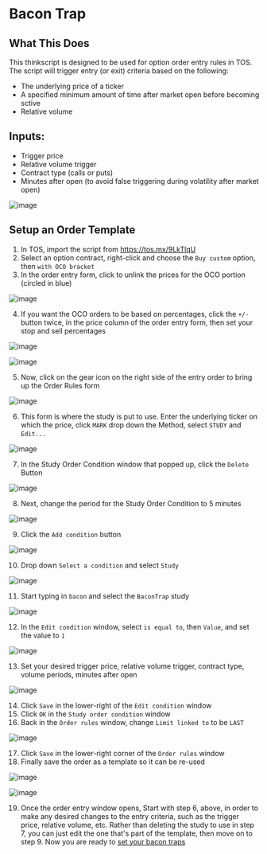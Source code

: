 # Bacon Trap

## What This Does
This thinkscript is designed to be used for option order entry rules in TOS. The script will trigger entry (or exit) criteria based on the following:
- The underlying price of a ticker
- A specified minimum amount of time after market open before becoming sctive
- Relative volume

## Inputs:
- Trigger price
- Relative volume trigger
- Contract type (calls or puts)
- Minutes after open (to avoid false triggering during volatility after market open)

![image](https://user-images.githubusercontent.com/13930961/183993082-eb964897-c5ee-423a-8995-503df3f6944c.png)

## Setup an Order Template
1. In TOS, import the script from https://tos.mx/9LkTlqU
2. Select an option contract, right-click and choose the `Buy custom` option, then `with OCO bracket`
3. In the order entry form, click to unlink the prices for the OCO portion (circled in blue)

![image](https://user-images.githubusercontent.com/13930961/183994542-d84e0bc6-5ee1-468c-a78d-d0993e76b36f.png)

4. If you want the OCO orders to be based on percentages, click the `+/-` button twice, in the price column of the order entry form, then set your stop and sell percentages

![image](https://user-images.githubusercontent.com/13930961/183996392-de246549-2966-44f8-a148-d8db815622af.png)

![image](https://user-images.githubusercontent.com/13930961/183999819-30f2f1bb-bf67-4352-a361-3dd22590cf98.png)

5. Now, click on the gear icon on the right side of the entry order to bring up the Order Rules form

![image](https://user-images.githubusercontent.com/13930961/183997714-dbb5faeb-f31f-4af5-9b4e-fd8dadb972fd.png)

6. This form is where the study is put to use. Enter the underlying ticker on which the price, click `MARK` drop down the Method, select `STUDY` and `Edit...`

![image](https://user-images.githubusercontent.com/13930961/184001911-4479b1e1-6f82-4ed7-864e-2faad92b0f2d.png)

7. In the Study Order Condition window that popped up, click the `Delete` Button

![image](https://user-images.githubusercontent.com/13930961/184002715-36d04333-e1c7-41b8-bdcc-3c8fe5900fee.png)

8. Next, change the period for the Study Order Condition to 5 minutes

![image](https://user-images.githubusercontent.com/13930961/184006868-1a901435-612a-443d-a118-009a25f7027e.png)

9. Click the `Add condition` button

![image](https://user-images.githubusercontent.com/13930961/184002969-66cc6ac1-37e4-4c89-90a3-8dbe341b8c00.png)

10. Drop down `Select a condition` and select `Study`

![image](https://user-images.githubusercontent.com/13930961/184005148-4ee7c42e-aef6-4da3-a6e4-bf3f9050932b.png)

11. Start typing in `bacon` and select the `BaconTrap` study

![image](https://user-images.githubusercontent.com/13930961/184005447-0360b134-0217-4b14-ba70-cf23460733d5.png)

12. In the `Edit condition` window, select `is equal to`, then `Value`, and set the value to `1`

![image](https://user-images.githubusercontent.com/13930961/184005983-caa4365e-94f2-4e3a-af8d-33382973bd86.png)

13. Set your desired trigger price, relative volume trigger, contract type, volume periods, minutes after open

![image](https://user-images.githubusercontent.com/13930961/184715416-5c0dd4ed-1c9c-4e61-9004-c5d352ae21db.png)

14. Click `Save` in the lower-right of the `Edit condition` window
15. Click `OK` in the `Study order condition` window
16. Back in the `Order rules` window, change `Limit linked to` to be `LAST`

![image](https://user-images.githubusercontent.com/13930961/184008290-87ed384b-551c-4437-99dd-ea82983d5279.png)

17. Click `Save` in the lower-right corner of the `Order rules` window
18. Finally save the order as a template so it can be re-used

![image](https://user-images.githubusercontent.com/13930961/184008850-e5c26072-6903-4bfa-8958-19942e3a3f56.png)

![image](https://user-images.githubusercontent.com/13930961/184009002-b28e20b8-5839-41bc-823f-b2a1aca2b2d0.png)

19. Once the order entry window opens, Start with step 6, above, in order to make any desired changes to the entry criteria, such as the trigger price, relative volume, etc. Rather than deleting the study to use in step 7, you can just edit the one that's part of the template, then move on to step 9. Now you are ready to [set your bacon traps](https://github.com/wcmohler/thinkscript/tree/main/bacontrap/USAGE.md)
